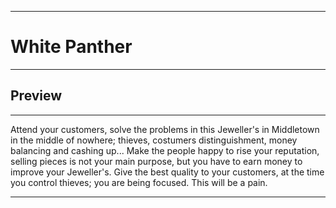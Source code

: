 ***
# White Panther
****
## Preview 
***
Attend your customers, solve the problems in this Jeweller's in Middletown in the middle of nowhere; thieves, costumers distinguishment, money balancing and cashing up...
Make the people happy to rise your reputation, selling pieces is not your main purpose, but you have to earn money to improve your Jeweller's.
Give the best quality to your customers, at the time you control thieves; you are being focused. This will be a pain.
***


